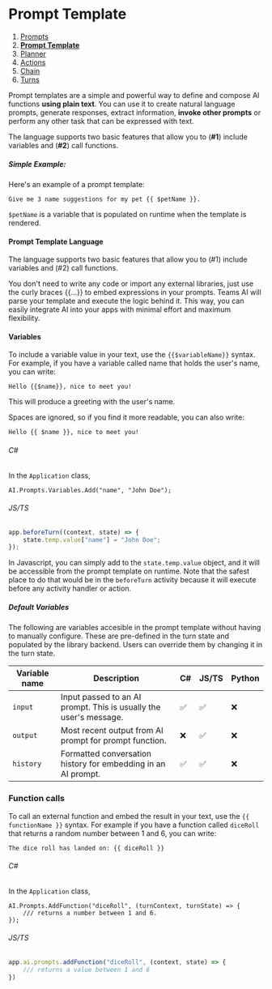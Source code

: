 # Prompt Template

1. [Prompts](./00.PROMPTS.md)
2. [**Prompt Template**](./01.TEMPLATES.md)
3. [Planner](./02.PLANNER.md)
4. [Actions](./03.ACTIONS.md)
5. [Chain](./04.CHAIN.md)
6. [Turns](./05.TURNS.md)


Prompt templates are a simple and powerful way to
define and compose AI functions **using plain text**.
You can use it to create natural language prompts, generate responses, extract
information, **invoke other prompts** or perform any other task that can be
expressed with text.

The language supports two basic features that allow you to (**#1**) include
variables and (**#2**) call functions.

##### Simple Example:

Here's an example of a prompt template:

```
Give me 3 name suggestions for my pet {{ $petName }}.
```

```$petName``` is a variable that is populated on runtime when the template is rendered.

#### Prompt Template Language

The language supports two basic features that allow you to (#1) include
variables and (#2) call functions.

You don't need to write any code or import any external libraries, just use the
curly braces {{...}} to embed expressions in your prompts.
Teams AI will parse your template and execute the logic behind it.
This way, you can easily integrate AI into your apps with minimal effort and
maximum flexibility.

#### Variables

To include a variable value in your text, use the `{{$variableName}}` syntax. For example, if you have a variable called name that holds the user's name, you can write:

```Hello {{$name}}, nice to meet you!```

This will produce a greeting with the user's name.

Spaces are ignored, so if you find it more readable, you can also write:

```Hello {{ $name }}, nice to meet you!```

###### C#

In the `Application` class,

```dotnet
AI.Prompts.Variables.Add("name", "John Doe");
```

###### JS/TS

```js
app.beforeTurn((context, state) => {
    state.temp.value["name"] = "John Doe";
});
```
In Javascript, you can simply add to the `state.temp.value` object, and it will be accessible from the prompt template on runtime. Note that the safest place to do that would be in the `beforeTurn` activity because it will execute before any activity handler or action.

##### Default Variables

The following are variables accesible in the prompt template without having to manually configure. These are pre-defined in the turn state and populated by the library backend. Users can override them by changing it in the turn state.

| Variable name  | Description | C# | JS/TS | Python | 
|---|------|---|---|---|
| `input`   | Input passed to an AI prompt. This is usually the user's message. | ✅ | ✅ | ❌ |
| `output`   | Most recent output from AI prompt for prompt function.   | ❌ | ✅ | ❌ |
| `history`   | Formatted conversation history for embedding in an AI prompt. | ✅ | ✅ | ❌ |

### Function calls

To call an external function and embed the result in your text, use the ```{{ functionName }}``` syntax. For example if you have a function called `diceRoll` that returns a random number between 1 and 6, you can write:

```The dice roll has landed on: {{ diceRoll }}```

###### C#

In the `Application` class,

```dotnet
AI.Prompts.AddFunction("diceRoll", (turnContext, turnState) => {
    /// returns a number between 1 and 6.
});
```

###### JS/TS

```js
app.ai.prompts.addFunction("diceRoll", (context, state) => {
    /// returns a value between 1 and 6
}) 
```

<!-- TODO: Add a section that describes the prompt folder with the config.json file and skprompt.txt file. -->
